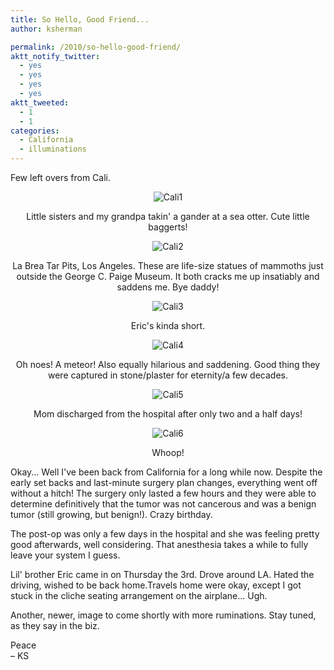 ```yaml
---
title: So Hello, Good Friend...
author: ksherman

permalink: /2010/so-hello-good-friend/
aktt_notify_twitter:
  - yes
  - yes
  - yes
  - yes
aktt_tweeted:
  - 1
  - 1
categories:
  - California
  - illuminations
---
```


Few left overs from Cali.

<p style="text-align: center;">
  <img class="aligncenter" src="https://s3-us-west-2.amazonaws.com/assets.kshermphoto.com/2010PostsImages/06-JUN/EndCali_01.jpg" alt="Cali1" />
</p>

<p style="text-align: center;">
  Little sisters and my grandpa takin' a gander at a sea otter. Cute little baggerts!
</p>

<p style="text-align: center;">
  <img class="aligncenter" src="https://s3-us-west-2.amazonaws.com/assets.kshermphoto.com/2010PostsImages/06-JUN/EndCali_02.jpg" alt="Cali2" />
</p>

<p style="text-align: center;">
  La Brea Tar Pits, Los Angeles. These are life-size statues of mammoths just outside the George C. Paige Museum. It both cracks me up insatiably and saddens me. Bye daddy!
</p>

<p style="text-align: center;">
  <img class="aligncenter" src="https://s3-us-west-2.amazonaws.com/assets.kshermphoto.com/2010PostsImages/06-JUN/EndCali_03.jpg" alt="Cali3" />
</p>

<p style="text-align: center;">
  Eric's kinda short.
</p>

<p style="text-align: center;">
  <img class="aligncenter" src="https://s3-us-west-2.amazonaws.com/assets.kshermphoto.com/2010PostsImages/06-JUN/EndCali_04.jpg" alt="Cali4" />
</p>

<p style="text-align: center;">
  Oh noes! A meteor! Also equally hilarious and saddening. Good thing they were captured in stone/plaster for eternity/a few decades.
</p>

<p style="text-align: center;">
  <img class="aligncenter" src="https://s3-us-west-2.amazonaws.com/assets.kshermphoto.com/2010PostsImages/06-JUN/EndCali_05.jpg" alt="Cali5" />
</p>

<p style="text-align: center;">
  Mom discharged from the hospital after only two and a half days!
</p>

<p style="text-align: center;">
  <img class="aligncenter" src="https://s3-us-west-2.amazonaws.com/assets.kshermphoto.com/2010PostsImages/06-JUN/EndCali_06.jpg" alt="Cali6" />
</p>

<p style="text-align: center;">
  Whoop!
</p>

Okay... Well I've been back from California for a long while now. Despite the early set backs and last-minute surgery plan changes, everything went off without a hitch! The surgery only lasted a few hours and they were able to determine definitively that the tumor was not cancerous and was a benign tumor (still growing, but benign!). Crazy birthday.

The post-op was only a few days in the hospital and she was feeling pretty good afterwards, well considering. That anesthesia takes a while to fully leave your system I guess.

Lil' brother Eric came in on Thursday the 3rd. Drove around LA. Hated the driving, wished to be back home.Travels home were okay, except I got stuck in the cliche seating arrangement on the airplane... Ugh.

Another, newer, image to come shortly with more ruminations. Stay tuned, as they say in the biz.

Peace\
– KS
